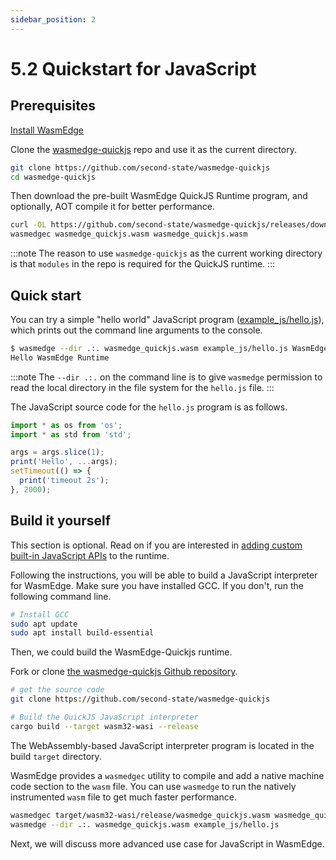 ```yaml
---
sidebar_position: 2
---
```


# 5.2 Quickstart for JavaScript

## Prerequisites

[Install WasmEdge](../build-and-run/install)

Clone the [wasmedge-quickjs](https://github.com/second-state/wasmedge-quickjs) repo and use it as the current directory.

```bash
git clone https://github.com/second-state/wasmedge-quickjs
cd wasmedge-quickjs
```

Then download the pre-built WasmEdge QuickJS Runtime program, and optionally, AOT compile it for better performance.

```bash
curl -OL https://github.com/second-state/wasmedge-quickjs/releases/download/v0.5.0-alpha/wasmedge_quickjs.wasm
wasmedgec wasmedge_quickjs.wasm wasmedge_quickjs.wasm
```

:::note
The reason to use `wasmedge-quickjs` as the current working directory is that `modules` in the repo is required for the QuickJS runtime.
:::

## Quick start

You can try a simple "hello world" JavaScript program ([example_js/hello.js](https://github.com/second-state/wasmedge-quickjs/blob/main/example_js/hello.js)), which prints out the command line arguments to the console.

```bash
$ wasmedge --dir .:. wasmedge_quickjs.wasm example_js/hello.js WasmEdge Runtime
Hello WasmEdge Runtime
```

:::note
The `--dir .:.` on the command line is to give `wasmedge` permission to read the local directory in the file system for the `hello.js` file.
:::

The JavaScript source code for the `hello.js` program is as follows.

```javascript
import * as os from 'os';
import * as std from 'std';

args = args.slice(1);
print('Hello', ...args);
setTimeout(() => {
  print('timeout 2s');
}, 2000);
```

## Build it yourself 

This section is optional. Read on if you are interested in [adding custom built-in JavaScript APIs](rust) to the runtime.


Following the instructions, you will be able to build a JavaScript interpreter for WasmEdge. Make sure you have installed GCC. If you don't, run the following command line.

```bash
# Install GCC
sudo apt update
sudo apt install build-essential
```
Then, we could build the WasmEdge-Quickjs runtime.

Fork or clone [the wasmedge-quickjs Github repository](https://github.com/second-state/wasmedge-quickjs).

```bash
# get the source code
git clone https://github.com/second-state/wasmedge-quickjs

# Build the QuickJS JavaScript interpreter
cargo build --target wasm32-wasi --release
```

The WebAssembly-based JavaScript interpreter program is located in the build `target` directory.

WasmEdge provides a `wasmedgec` utility to compile and add a native machine code section to the `wasm` file. You can use `wasmedge` to run the natively instrumented `wasm` file to get much faster performance.

```bash
wasmedgec target/wasm32-wasi/release/wasmedge_quickjs.wasm wasmedge_quickjs.wasm
wasmedge --dir .:. wasmedge_quickjs.wasm example_js/hello.js
```

Next, we will discuss more advanced use case for JavaScript in WasmEdge.
